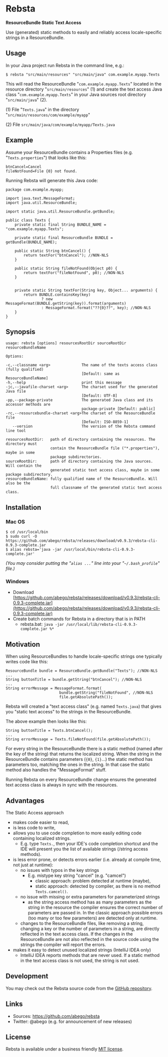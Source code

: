 # Rebsta 
 
__ResourceBundle Static Text Access__

Use (generated) static methods to easily and reliably access 
locale-specific strings in a ResourceBundle.  

## Usage

In your Java project run Rebsta in the command line, e.g.:

    $ rebsta "src/main/resources" "src/main/java" com.example.myapp.Texts

This will read the ResourceBundle "`com.example.myapp.Texts`" located in the
resource directory "`src/main/resources`" (1) and create the text access 
Java class "`com.example.myapp.Texts`" in your Java sources root directory 
"`src/main/java`" (2).

(1) File "`Texts.java`" in the directory "`src/main/resources/com/example/myapp`"

(2) File `src/main/java/com/example/myapp/Texts.java`

## Example

Assume your ResourceBundle contains a Properties files (e.g. 
"`Texts.properties`") that looks like this:

    btnCancel=Cancel
    fileNotFound=File {0} not found.
    
Running Rebsta will generate this Java code:

    package com.example.myapp;
    
    import java.text.MessageFormat;
    import java.util.ResourceBundle;
    
    import static java.util.ResourceBundle.getBundle;
    
    public class Texts {
        private static final String BUNDLE_NAME = "com.example.myapp.Texts";
    
        private static final ResourceBundle BUNDLE = getBundle(BUNDLE_NAME);
    
        public static String btnCancel() {
            return textFor("btnCancel"); //NON-NLS
        }
    
        public static String fileNotFound(Object p0) {
            return textFor("fileNotFound", p0); //NON-NLS
        }
    
    
        private static String textFor(String key, Object... arguments) {
            return BUNDLE.containsKey(key)
                    ? new MessageFormat(BUNDLE.getString(key)).format(arguments)
                    : MessageFormat.format("??{0}??", key); //NON-NLS
        }
    }

## Synopsis

    usage: rebsta [options] resourcesRootDir sourceRootDir resourceBundleName
    
    Options:
    
    -c,--classname <arg>              The name of the texts access class (fully qualified)
                                      [Default: same as ResourceBundleName]
    -h,--help                         print this message
    -jc,--javafile-charset <arg>      The charset used for the generated Java file 
                                      [Default: UTF-8]
    -pp,--package-private             The generated Java class and its accessor methods are
                                      package-private [Default: public]
    -rc,--resourcebundle-charset <arg>The charset of the ResourceBundle file 
                                      [Default: ISO-8859-1]
       --version                      The version of the Rebsta command line tool
    
    resourcesRootDir:   path of directory containing the resources. The directory must
                        contain the ResourceBundle file ("*.properties"), maybe in some 
                        package subdirectories.
    sourceRootDir:      path of directory containing the Java sources. Will contain the
                        generated static text access class, maybe in some package subdirectory.
    resourceBundleName: fully qualified name of the ResourceBundle. Will also be the 
                        full classname of the generated static text access class.
            
## Installation

### Mac OS

    $ cd /usr/local/bin
    $ sudo curl -O https://github.com/abego/rebsta/releases/download/v0.9.3/rebsta-cli-0.9.3-complete.jar
    $ alias rebsta='java -jar /usr/local/bin/rebsta-cli-0.9.3-complete.jar'

_(You may consider putting the "`alias ...`" line into your "`~/.bash_profile`" 
file.)_

### Windows

- Download [https://github.com/abego/rebsta/releases/download/v0.9.3/rebsta-cli-0.9.3-complete.jar](https://github.com/abego/rebsta/releases/download/v0.9.3/rebsta-cli-0.9.3-complete.jar)
- Create batch commands for Rebsta in a directory that is in PATH
  - rebsta.bat: `java -jar /usr/local/lib/rebsta-cli-0.9.3-complete.jar %*`
    
## Motivation

When using ResourceBundles to handle locale-specific strings one typically
writes code like this:

    ResourceBundle bundle = ResourceBundle.getBundle("Texts"); //NON-NLS
    ...
    String buttonTitle = bundle.getString("btnCancel"); //NON-NLS
    ...
    String errorMessage = MessageFormat.format(
                            bundle.getString("fileNotFound", //NON-NLS
                            file.getAbsolutePath());

Rebsta will created a "text access class" (e.g. named `Texts.java`) 
that gives you "static text access" to the strings in the ResourceBundle. 

The above example then looks like this:

    String buttonTitle = Texts.btnCancel();
    ...
    String errorMessage = Texts.fileNotFound(file.getAbsolutePath());

For every string in the ResourceBundle there is a static method (named 
after the key of the string) that returns the localized string. When the
string in the ResourceBundle contains parameters (`{0}`, `{1}`...) the 
static method has parameters too, matching the ones in the string. In that
case the static method also handles the "MessageFormat" stuff.

Running Rebsta on every ResourceBundle change ensures the generated
text access class is always in sync with the resources.

## Advantages

The Static Access approach
- makes code easier to read,
- is less code to write,
- allows you to use code completion to more easily editing code containing 
  localized strings.
  - E.g. type `Texts.`, then your IDE's code completion shortcut and the IDE 
    will present you the list of available strings (/string access methods).
- is less error prone, or detects errors earlier (i.e. already at compile 
  time, not just at runtime):
  - no issues with typos in the key strings
    - E.g. mistype key string "cancel" (e.g. "camcel")
      - classic approach: problem detected at runtime (maybe), 
      - static approach: detected by compiler, as there is no method
        `Texts.camcel()`.
  - no issue with missing or extra parameters for parameterized strings
    - as the string access method has as many parameters as the string in
      the resource the compiler ensures the correct number of parameters
      are passed in. In the classic approach possible errors (too many or
      too few parameters) are detected only at runtime.
  - changes to the ResourceBundle files, like removing a string, changing
    a key or the number of parameters in a string, are directly reflected
    in the text access class. If the changes in the ResourceBundle are not
    also reflected in the source code using the strings the compiler will 
    report the errors.
- makes it easy to detect unused localized strings (IntelliJ IDEA only)
  - IntelliJ IDEA reports methods that are never used. If a static method 
    in the text access class is not used, the string is not used.

## Development

You may check out the Rebsta source code from the [GitHub repository](https://github.com/abego/rebsta).

## Links

- Sources: https://github.com/abego/rebsta
- Twitter: @abego (e.g. for announcement of new releases)

## License

Rebsta is available under a business friendly [MIT license](https://www.abego-software.de/legal/mit-license.html).

